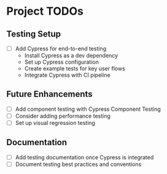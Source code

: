 # Project TODOs

## Testing Setup

- [ ] Add Cypress for end-to-end testing
  - Install Cypress as a dev dependency
  - Set up Cypress configuration
  - Create example tests for key user flows
  - Integrate Cypress with CI pipeline

## Future Enhancements

- [ ] Add component testing with Cypress Component Testing
- [ ] Consider adding performance testing
- [ ] Set up visual regression testing

## Documentation

- [ ] Add testing documentation once Cypress is integrated
- [ ] Document testing best practices and conventions 